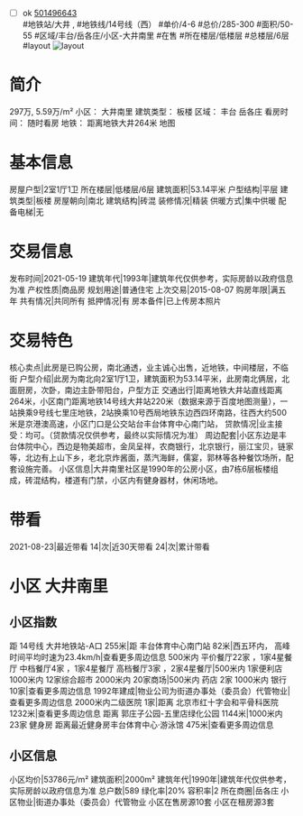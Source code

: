 - [ ] ok [501496643](https://bj.5i5j.com/ershoufang/501496643.html)  
 #地铁站/大井 ,  #地铁线/14号线（西）
#单价/4-6 #总价/285-300 #面积/50-55   #区域/丰台/岳各庄/小区-大井南里 #在售 #所在楼层/低楼层 #总楼层/6层 #layout 
![layout](http://image2a.5i5j.com/bdir/layout/0f9e730c5d694b6b9fff84f4563cb222.jpg_P5.jpg) 
# 简介 
 297万,  5.59万/m² 
小区： 大井南里
建筑类型： 板楼
区域： 丰台 岳各庄
看房时间： 随时看房
地铁： 距离地铁大井264米 地图
# 基本信息 
 房屋户型|2室1厅1卫
所在楼层|低楼层/6层
建筑面积|53.14平米
户型结构|平层
建筑类型|板楼
房屋朝向|南北
建筑结构|砖混
装修情况|精装
供暖方式|集中供暖
配备电梯|无
# 交易信息 
 发布时间|2021-05-19
建筑年代|1993年|建筑年代仅供参考，实际房龄以政府信息为准
产权性质|商品房
规划用途|普通住宅
上次交易|2015-08-07
购房年限|满五年
共有情况|共同所有
抵押情况|有
房本备件|已上传房本照片
# 交易特色 
 核心卖点|此房是已购公房，南北通透，业主诚心出售，近地铁，中间楼层，不临街
户型介绍|此房为南北向2室1厅1卫，建筑面积为53.14平米，此房南北俩居，北面厨房，次卧，南边主卧带阳台，户型方正
交通出行|距离地铁大井站直线距离264米，小区南门距离地铁14号线大井站220米（数据来源于百度地图测量），一站换乘9号线七里庄地铁，2站换乘10号西局地铁东边西四环南路，往西大约500米是京港澳高速，小区门口是公交站台丰台体育中心南门站，
贷款情况|业主接受：均可。（贷款情况仅供参考，最终以实际情况为准）
周边配套|小区东边是丰台体院中心，西边是物美超市，金凤呈祥，农商银行，北京银行，丽江宝贝，链家等，北边有上山下乡，老北京炸酱面，蒸汽海鲜，儒宴，郭林等各种餐饮场所，配套设施完善。
小区信息|大井南里社区是1990年的公房小区，由7栋6层板楼组成，砖混结构，楼道有门禁，小区内有健身器材，休闲场地。
# 带看 
 2021-08-23|最近带看	 14|次|近30天带看	 24|次|累计带看
# 小区 大井南里
## 小区指数 
 距 14号线 大井地铁站-A口 255米|距 丰台体育中心南门站 82米|西五环内， 高峰时间平均时速为23.4km/h|查看更多周边信息
500米内 平价餐厅22家 ，1家4星餐厅
中档餐厅4家 ，1家4星餐厅
高档餐厅3家 ，2家4星餐厅|500米内 1家便利店
1000米内 12家综合超市
2000米内 20家商场|500米内 药店 2家
1000米内 银行 10家|查看更多周边信息
1992年建成|物业公司为街道办事处（委员会）代管物业|查看更多周边信息
2000米内二级医院 1家|距离 北京市红十字会和平骨科医院  1232米|查看更多周边信息
距离 郭庄子公园-五里店绿化公园 1144米|1000米内 23家 健身房
距离最近健身房丰台体育中心·游泳馆 475米|查看更多周边信息
## 小区信息 
 小区均价|53786元/m²
建筑面积|2000m²
建筑年代|1990年|建筑年代仅供参考，实际房龄以政府信息为准
总户数|589
绿化率|20%
容积率|2
所在商圈|岳各庄
小区物业|街道办事处（委员会）代管物业
小区在售房源10套
小区在租房源3套
